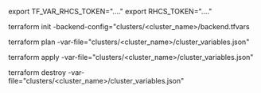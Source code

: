 export TF_VAR_RHCS_TOKEN="...."
export RHCS_TOKEN="...."

terraform init -backend-config="clusters/<cluster_name>/backend.tfvars

terraform plan -var-file="clusters/<cluster_name>/cluster_variables.json"

terraform apply -var-file="clusters/<cluster_name>/cluster_variables.json"

terraform destroy -var-file="clusters/<cluster_name>/cluster_variables.json"